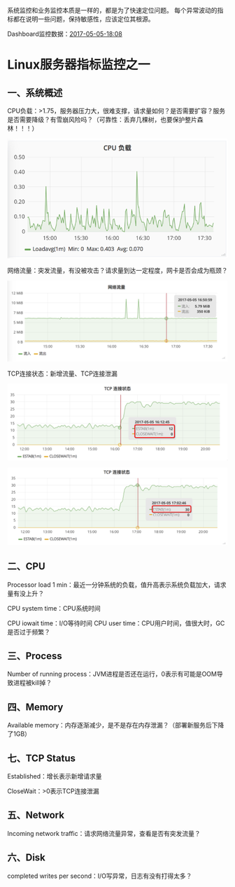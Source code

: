 
系统监控和业务监控本质是一样的，都是为了快速定位问题。
每个异常波动的指标都在说明一些问题，保持敏感性，应该定位其根源。

Dashboard监控数据：[2017-05-05-18:08](http://grafana.xxx.info/dashboard/db/credit-ocx-provider?from=1493955493000&to=1493987917000)


# Linux服务器指标监控之一

## 一、系统概述
CPU负载：>1.75，服务器压力大，很难支撑，请求量如何？是否需要扩容？服务是否需要降级？有雪崩风险吗？（可靠性：丢弃几棵树，也要保护整片森林！！！）

![CPU负载](新服务上线前后的服务器指标对比/1.1、CPU负载.png)

网络流量：突发流量，有没被攻击？请求量到达一定程度，网卡是否会成为瓶颈？

![网络流量](新服务上线前后的服务器指标对比/1.2、网络流量.png)

TCP连接状态：新增流量、TCP连接泄漏

![TCP连接状态-1](新服务上线前后的服务器指标对比/1.3.1、TCP连接状态-1.png)

![TCP连接状态-2](新服务上线前后的服务器指标对比/1.3.2、TCP连接状态-2.png)


## 二、CPU
Processor load 1 min：最近一分钟系统的负载，值升高表示系统负载加大，请求量有没上升？

CPU system time：CPU系统时间

CPU iowait time：I/O等待时间
CPU user time：CPU用户时间，值很大时，GC是否过于频繁？


## 三、Process
Number of running process：JVM进程是否还在运行，0表示有可能是OOM导致进程被kill掉？


## 四、Memory
Available memory：内存逐渐减少，是不是存在内存泄漏？（部署新服务后下降了1GB）


## 七、TCP Status
Established：增长表示新增请求量

CloseWait：>0表示TCP连接泄漏


## 五、Network
Incoming network traffic：请求网络流量异常，查看是否有突发流量？


## 六、Disk
completed writes per second：I/O写异常，日志有没有打得太多？

